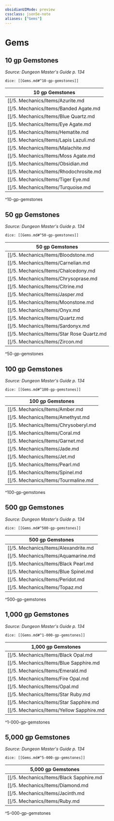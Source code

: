 ```yaml
---
obsidianUIMode: preview
cssclass: json5e-note
aliases: ["Gems"]
---
```

# Gems


## 10 gp Gemstones
_Source: Dungeon Master's Guide p. 134_

`dice: [[Gems.md#^10-gp-gemstones]]`

| 10 gp Gemstones |
|-----------------|
| [[/5. Mechanics/Items/Azurite.md|Azurite]] (opaque mottled deep blue) |
| [[/5. Mechanics/Items/Banded Agate.md|Banded agate]] (translucent striped brown, blue, white, or red) |
| [[/5. Mechanics/Items/Blue Quartz.md|Blue quartz]] (transparent pale blue) |
| [[/5. Mechanics/Items/Eye Agate.md|Eye agate]] (translucent circles of gray, white brown, blue, or green) |
| [[/5. Mechanics/Items/Hematite.md|Hematite]] (opaque gray-black) |
| [[/5. Mechanics/Items/Lapis Lazuli.md|Lapis lazuli]] (opaque light and dark blue with yellow flecks) |
| [[/5. Mechanics/Items/Malachite.md|Malachite]] (opaque striated light and dark green) |
| [[/5. Mechanics/Items/Moss Agate.md|Moss agate]] (translucent pink or yellow-white with mossy gray or green markings) |
| [[/5. Mechanics/Items/Obsidian.md|Obsidian]] (opaque black) |
| [[/5. Mechanics/Items/Rhodochrosite.md|Rhodochrosite]] (opaque light pink) |
| [[/5. Mechanics/Items/Tiger Eye.md|Tiger eye]] (translucent brown with golden center) |
| [[/5. Mechanics/Items/Turquoise.md|Turquoise]] (opaque light blue-green) |
^10-gp-gemstones

## 50 gp Gemstones
_Source: Dungeon Master's Guide p. 134_

`dice: [[Gems.md#^50-gp-gemstones]]`

| 50 gp Gemstones |
|-----------------|
| [[/5. Mechanics/Items/Bloodstone.md|Bloodstone]] (opaque dark gray with red flecks) |
| [[/5. Mechanics/Items/Carnelian.md|Carnelian]] (opaque orange to red-brown) |
| [[/5. Mechanics/Items/Chalcedony.md|Chalcedony]] (opaque white) |
| [[/5. Mechanics/Items/Chrysoprase.md|Chrysoprase]] (translucent green) |
| [[/5. Mechanics/Items/Citrine.md|Citrine]] (transparent pale yellow-brown) |
| [[/5. Mechanics/Items/Jasper.md|Jasper]] (opaque blue, black, or brown) |
| [[/5. Mechanics/Items/Moonstone.md|Moonstone]] (translucent white with pale blue glow) |
| [[/5. Mechanics/Items/Onyx.md|Onyx]] (opaque bands of black and white, or pure black or white) |
| [[/5. Mechanics/Items/Quartz.md|Quartz]] (transparent white, smoky gray, or yellow) |
| [[/5. Mechanics/Items/Sardonyx.md|Sardonyx]] (opaque bands of red and white) |
| [[/5. Mechanics/Items/Star Rose Quartz.md|Star rose quartz]] (translucent rosy stone with white star-shaped center) |
| [[/5. Mechanics/Items/Zircon.md|Zircon]] (transparent pale blue-green) |
^50-gp-gemstones

## 100 gp Gemstones
_Source: Dungeon Master's Guide p. 134_

`dice: [[Gems.md#^100-gp-gemstones]]`

| 100 gp Gemstones |
|------------------|
| [[/5. Mechanics/Items/Amber.md|Amber]] (transparent watery gold to rich gold) |
| [[/5. Mechanics/Items/Amethyst.md|Amethyst]] (transparent deep purple) |
| [[/5. Mechanics/Items/Chrysoberyl.md|Chrysoberyl]] (transparent yellow-green to pale green) |
| [[/5. Mechanics/Items/Coral.md|Coral]] (opaque crimson) |
| [[/5. Mechanics/Items/Garnet.md|Garnet]] (transparent red, brown-green, or violet) |
| [[/5. Mechanics/Items/Jade.md|Jade]] (translucent light green, deep green, or white) |
| [[/5. Mechanics/Items/Jet.md|Jet]] (opaque deep black) |
| [[/5. Mechanics/Items/Pearl.md|Pearl]] (opaque lustrous white, yellow, or pink) |
| [[/5. Mechanics/Items/Spinel.md|Spinel]] (transparent red, red-brown, or deep green) |
| [[/5. Mechanics/Items/Tourmaline.md|Tourmaline]] (transparent pale green, blue, brown, or red) |
^100-gp-gemstones

## 500 gp Gemstones
_Source: Dungeon Master's Guide p. 134_

`dice: [[Gems.md#^500-gp-gemstones]]`

| 500 gp Gemstones |
|------------------|
| [[/5. Mechanics/Items/Alexandrite.md|Alexandrite]] (transparent dark green) |
| [[/5. Mechanics/Items/Aquamarine.md|Aquamarine]] (transparent pale blue-green) |
| [[/5. Mechanics/Items/Black Pearl.md|Black pearl]] (opaque pure black) |
| [[/5. Mechanics/Items/Blue Spinel.md|Blue spinel]] (transparent deep blue) |
| [[/5. Mechanics/Items/Peridot.md|Peridot]] (transparent rich olive green) |
| [[/5. Mechanics/Items/Topaz.md|Topaz]] (transparent golden yellow) |
^500-gp-gemstones

## 1,000 gp Gemstones
_Source: Dungeon Master's Guide p. 134_

`dice: [[Gems.md#^1-000-gp-gemstones]]`

| 1,000 gp Gemstones |
|--------------------|
| [[/5. Mechanics/Items/Black Opal.md|Black opal]] (translucent dark green with black mottling and golden flecks) |
| [[/5. Mechanics/Items/Blue Sapphire.md|Blue sapphire]] (transparent blue-white to medium blue) |
| [[/5. Mechanics/Items/Emerald.md|Emerald]] (transparent deep bright green) |
| [[/5. Mechanics/Items/Fire Opal.md|Fire opal]] (translucent fiery red) |
| [[/5. Mechanics/Items/Opal.md|Opal]] (translucent pale blue with green and golden mottling) |
| [[/5. Mechanics/Items/Star Ruby.md|Star ruby]] (translucent ruby with white star-shaped center) |
| [[/5. Mechanics/Items/Star Sapphire.md|Star sapphire]] (translucent blue sapphire with white star-shaped center) |
| [[/5. Mechanics/Items/Yellow Sapphire.md|Yellow sapphire]] (transparent fiery yellow or yellow-green) |
^1-000-gp-gemstones

## 5,000 gp Gemstones
_Source: Dungeon Master's Guide p. 134_

`dice: [[Gems.md#^5-000-gp-gemstones]]`

| 5,000 gp Gemstones |
|--------------------|
| [[/5. Mechanics/Items/Black Sapphire.md|Black sapphire]] (translucent lustrous black with glowing highlights) |
| [[/5. Mechanics/Items/Diamond.md|Diamond]] (transparent blue-white, canary, pink, brown, or blue) |
| [[/5. Mechanics/Items/Jacinth.md|Jacinth]] (transparent fiery orange) |
| [[/5. Mechanics/Items/Ruby.md|Ruby]] (transparent clear red to deep crimson) |
^5-000-gp-gemstones